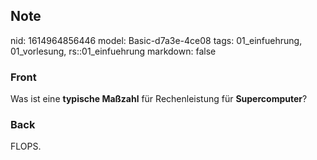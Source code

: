 ## Note
nid: 1614964856446
model: Basic-d7a3e-4ce08
tags: 01_einfuehrung, 01_vorlesung, rs::01_einfuehrung
markdown: false

### Front
Was ist eine <b>typische Maßzahl</b> für Rechenleistung für <b>Supercomputer</b>?

### Back
FLOPS.
